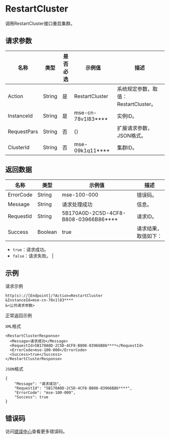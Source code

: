# RestartCluster

调用RestartCluster接口重启集群。

## 请求参数

|名称|类型|是否必选|示例值|描述|
|--|--|----|---|--|
|Action|String|是|RestartCluster|系统规定参数，取值：RestartCluster。 |
|InstanceId|String|是|mse-cn-78v1l83\*\*\*\*|实例ID。 |
|RequestPars|String|否|\{\}|扩展请求参数，JSON格式。 |
|ClusterId|String|否|mse-09k1q11\*\*\*\*|集群ID。 |

## 返回数据

|名称|类型|示例值|描述|
|--|--|---|--|
|ErrorCode|String|mse-100-000|错误码。 |
|Message|String|请求处理成功|信息。 |
|RequestId|String|5B170A0D-2C5D-4CF8-B808-03966B86\*\*\*\*|请求ID。 |
|Success|Boolean|true|请求结果，取值如下：

 -   `true`：请求成功。
-   `false`：请求失败。 |

## 示例

请求示例

```
http(s)://[Endpoint]/?Action=RestartCluster
&InstanceId=mse-cn-78v1l83****
&<公共请求参数>
```

正常返回示例

`XML`格式

```
<RestartClusterResponse>
  <Message>请求成功</Message>
  <RequestId>5B170A0D-2C5D-4CF8-B808-03966B86****</RequestId>
  <ErrorCode>mse-100-000</ErrorCode>
  <Success>true</Success>
</RestartClusterResponse>
```

`JSON`格式

```
{
    "Message": "请求成功",
    "RequestId": "5B170A0D-2C5D-4CF8-B808-03966B86****",
    "ErrorCode": "mse-100-000",
    "Success": true
}
```

## 错误码

访问[错误中心](https://error-center.aliyun.com/status/product/mse)查看更多错误码。

